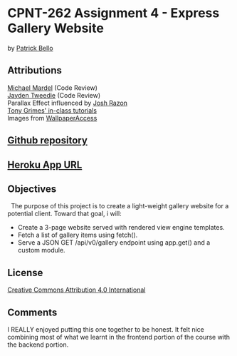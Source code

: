 # CPNT-262 Assignment 4 - Express Gallery Website  
by [Patrick Bello](https://github.com/mayorbcode)  
## Attributions  
[Michael Mardel](https://github.com/aggressiveperfector) (Code Review)  
[Jayden Tweedie](https://github.com/jgregorytweedie) (Code Review)  
Parallax Effect influenced by [Josh Razon](https://github.com/joshrazon)  
[Tony Grimes' in-class tutorials](https://github.com/sait-wbdv/in-class)  
Images from [WallpaperAccess](https://wallpaperaccess.com/)  

## [Github repository](https://github.com/mayorbcode/cpnt262-a4)  

## [Heroku App URL](https://express-gallery-assignment.herokuapp.com/)  

## Objectives  
&nbsp;&nbsp;The purpose of this project is to create a light-weight gallery website for a potential client.
Toward that goal, i will:  
  - Create a 3-page website served with rendered view engine templates.  
  - Fetch a list of gallery items using fetch().  
  - Serve a JSON GET /api/v0/gallery endpoint using app.get() and a custom module.  
## License
[Creative Commons Attribution 4.0 International](https://creativecommons.org/licenses/by/4.0/legalcode)  

## Comments  
I REALLY enjoyed putting this one together to be honest. It felt nice combining most of what we learnt in the frontend portion of the course with the backend portion.  